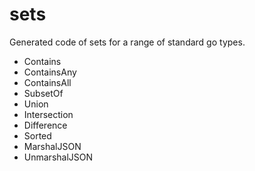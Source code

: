 # sets

Generated code of sets for a range of standard go types.

* Contains
* ContainsAny
* ContainsAll
* SubsetOf
* Union
* Intersection
* Difference
* Sorted
* MarshalJSON
* UnmarshalJSON
